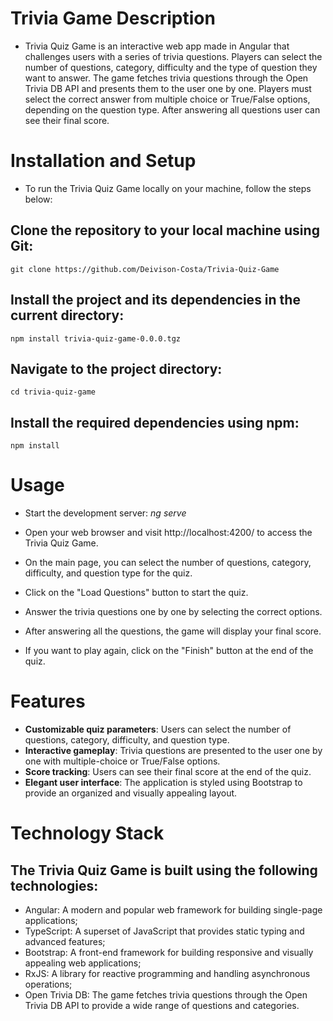 # Trivia Game Description
- Trivia Quiz Game is an interactive web app made in Angular that challenges users with a series of trivia questions. Players can select the number of questions, category, difficulty and the type of question they want to answer. The game fetches trivia questions through the Open Trivia DB API and presents them to the user one by one. Players must select the correct answer from multiple choice or True/False options, depending on the question type. After answering all questions user can see their final score.

# Installation and Setup
- To run the Trivia Quiz Game locally on your machine, follow the steps below:
## Clone the repository to your local machine using Git:
    git clone https://github.com/Deivison-Costa/Trivia-Quiz-Game
## Install the project and its dependencies in the current directory:
    npm install trivia-quiz-game-0.0.0.tgz
## Navigate to the project directory:
    cd trivia-quiz-game
## Install the required dependencies using npm:
    npm install

# Usage
- Start the development server: *ng serve*

- Open your web browser and visit http://localhost:4200/ to access the Trivia Quiz Game.

- On the main page, you can select the number of questions, category, difficulty, and question type for the quiz.

- Click on the "Load Questions" button to start the quiz.

- Answer the trivia questions one by one by selecting the correct options.

- After answering all the questions, the game will display your final score.

- If you want to play again, click on the "Finish" button at the end of the quiz.

# Features
- **Customizable quiz parameters**: Users can select the number of questions, category, difficulty, and question type.
- **Interactive gameplay**: Trivia questions are presented to the user one by one with multiple-choice or True/False options.
- **Score tracking**: Users can see their final score at the end of the quiz.
- **Elegant user interface**: The application is styled using Bootstrap to provide an organized and visually appealing layout.

# Technology Stack
## The Trivia Quiz Game is built using the following technologies:

- Angular: A modern and popular web framework for building single-page applications;
- TypeScript: A superset of JavaScript that provides static typing and advanced features;
- Bootstrap: A front-end framework for building responsive and visually appealing web applications;
- RxJS: A library for reactive programming and handling asynchronous operations;
- Open Trivia DB: The game fetches trivia questions through the Open Trivia DB API to provide a wide range of questions and categories.
